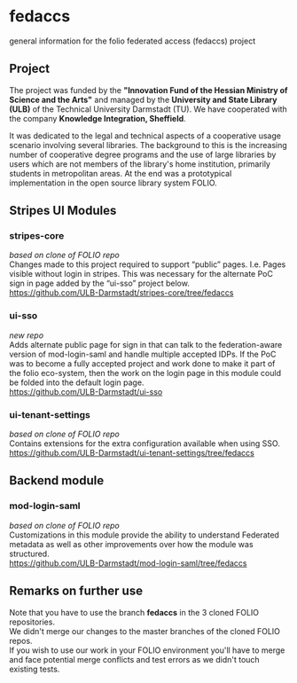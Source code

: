 # fedaccs
general information for the folio federated access (fedaccs) project 

## Project 
The project was funded by the **"Innovation Fund of the Hessian Ministry of Science and the Arts"** and managed by the **University and State Library (ULB)** of the Technical University Darmstadt (TU). We have cooperated with the company **Knowledge Integration, Sheffield**.

It was dedicated to the legal and technical aspects of a cooperative usage scenario involving
several libraries. The background to this is the increasing number of cooperative degree programs and the use of large
libraries by users which are not members of the library's home institution, primarily students in metropolitan areas. At the end was
a prototypical implementation in the open source library system FOLIO.

## Stripes UI Modules
### stripes-core
*based on clone of FOLIO repo*\
Changes made to this project required to support “public” pages. I.e. Pages visible without login in stripes. This was necessary for the alternate PoC sign in page added by the “ui-sso” project below.\
https://github.com/ULB-Darmstadt/stripes-core/tree/fedaccs

### ui-sso
*new repo*\
Adds alternate public page for sign in that can talk to the federation-aware version of mod-login-saml and handle multiple accepted IDPs. If the PoC was to become a fully accepted project and work done to make it part of the folio eco-system, then the work on the login page in this module could be folded into the default login page.\
https://github.com/ULB-Darmstadt/ui-sso

### ui-tenant-settings
*based on clone of FOLIO repo*\
Contains extensions for the extra configuration available when using SSO.\
https://github.com/ULB-Darmstadt/ui-tenant-settings/tree/fedaccs

## Backend module
### mod-login-saml
*based on clone of FOLIO repo*\
Customizations in this module provide the ability to understand Federated metadata as well as other improvements over how the module was structured.\
https://github.com/ULB-Darmstadt/mod-login-saml/tree/fedaccs

## Remarks on further use
Note that you have to use the branch **fedaccs** in the 3 cloned FOLIO repositories.\
We didn't merge our changes to the master branches of the cloned FOLIO repos.\
If you wish to use our work in your FOLIO environment you'll have to merge and face potential merge conflicts and test errors as we didn't touch existing tests.

